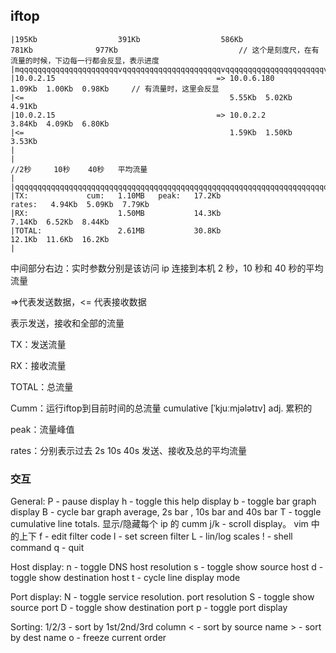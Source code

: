 
## iftop

```
|195Kb                  391Kb                  586Kb                  781Kb              977Kb                           // 这个是刻度尺，在有流量的时候，下边每一行都会反显，表示进度
|mqqqqqqqqqqqqqqqqqqqqqqvqqqqqqqqqqqqqqqqqqqqqqvqqqqqqqqqqqqqqqqqqqqqqvqqqqqqqqqqqqqqqqqqqqqqvqqqqqqqqqqqqqqqqqqqqqqq
|10.0.2.15                                    => 10.0.6.180                                   1.09Kb  1.00Kb  0.98Kb     // 有流量时，这里会反显
|<=                                              5.55Kb  5.02Kb  4.91Kb
|10.0.2.15                                    => 10.0.2.2                                     3.84Kb  4.09Kb  6.80Kb
|<=                                              1.59Kb  1.50Kb  3.53Kb
|
|                                                                                           //2秒     10秒    40秒   平均流量
|
|qqqqqqqqqqqqqqqqqqqqqqqqqqqqqqqqqqqqqqqqqqqqqqqqqqqqqqqqqqqqqqqqqqqqqqqqqqqqqqqqqqqqqqqqqqqqqqqqqqqqqqqqqqqqqqqqqqqq
|TX:             cum:   1.10MB   peak:   17.2Kb                                      rates:   4.94Kb  5.09Kb  7.79Kb
|RX:                    1.50MB           14.3Kb                                               7.14Kb  6.52Kb  8.44Kb
|TOTAL:                 2.61MB           30.8Kb                                               12.1Kb  11.6Kb  16.2Kb
|
```


中间部分右边：实时参数分别是该访问 ip 连接到本机 2 秒，10 秒和 40 秒的平均流量

=>代表发送数据，<= 代表接收数据

表示发送，接收和全部的流量

TX：发送流量

RX：接收流量

TOTAL：总流量

Cumm：运行iftop到目前时间的总流量   cumulative [ˈkjuːmjələtɪv] adj. 累积的

peak：流量峰值

rates：分别表示过去 2s 10s 40s 发送、接收及总的平均流量

### 交互
General:
    P - pause display
    h - toggle this help display
    b - toggle bar graph display
    B - cycle bar graph average, 2s bar , 10s bar and 40s bar
    T - toggle cumulative line totals. 显示/隐藏每个 ip 的 cumm
    j/k - scroll display。 vim 中的上下
    f - edit filter code
    l - set screen filter
    L - lin/log scales
    ! - shell command
    q - quit

Host display:
    n - toggle DNS host resolution
    s - toggle show source host
    d - toggle show destination host
    t - cycle line display mode

Port display:
    N - toggle service resolution. port resolution
    S - toggle show source port
    D - toggle show destination port
    p - toggle port display

Sorting:
    1/2/3 - sort by 1st/2nd/3rd column
    < - sort by source name
    > - sort by dest name
    o - freeze current order

